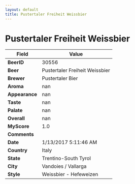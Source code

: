 ```yaml
---
layout: default
title: Pustertaler Freiheit Weissbier
---
```


# Pustertaler Freiheit Weissbier

| Field         | Value     |
|---------------|-----------|
| **BeerID** | 30556 |
| **Beer** | Pustertaler Freiheit Weissbier |
| **Brewer** | Pustertaler Bier |
| **Aroma** | nan |
| **Appearance** | nan |
| **Taste** | nan |
| **Palate** | nan |
| **Overall** | nan |
| **MyScore** | 1.0 |
| **Comments** |   |
| **Date** | 1/13/2017 5:11:46 AM |
| **Country** | Italy |
| **State** | Trentino-South Tyrol |
| **City** | Vandoies / Vallarga |
| **Style** | Weissbier - Hefeweizen |
